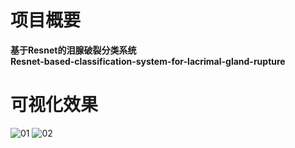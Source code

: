# 项目概要
__基于Resnet的泪腺破裂分类系统<br>Resnet-based-classification-system-for-lacrimal-gland-rupture__

# 可视化效果
![01](https://github.com/user-attachments/assets/fdacf414-796e-4d3f-8ac0-cd95a1fdcc32)
![02](https://github.com/user-attachments/assets/2aea724b-f103-43ba-b754-9576ae2024a6)

